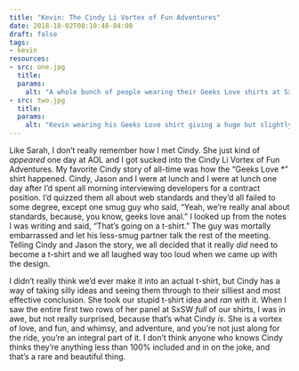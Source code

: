 ```yaml
---
title: "Kevin: The Cindy Li Vortex of Fun Adventures"
date: 2018-10-02T08:10:48-04:00
draft: false
tags:
- kevin
resources:
- src: one.jpg
  title:
  params:
    alt: "A whole bunch of people wearing their Geeks Love shirts at SxSW."
- src: two.jpg
  title:
  params:
    alt: "Kevin wearing his Geeks Love shirt giving a huge but slightly sarcastic thumbs up."
---
```


Like Sarah, I don’t really remember how I met Cindy.  She just kind of *appeared* one day at AOL and I got sucked into the Cindy Li Vortex of Fun Adventures.  My favorite Cindy story of all-time was how the “Geeks Love *” shirt happened.  Cindy, Jason and I were at lunch and I were at lunch one day after I’d spent all morning interviewing developers for a contract position.  I’d quizzed them all about web standards and they’d all failed to some degree, except one smug guy who said, “Yeah, we’re really anal about standards, because, you know, geeks love anal.”  I looked up from the notes I was writing and said, “That’s going on a t-shirt.”  The guy was mortally embarrassed and let his less-smug partner talk the rest of the meeting.  Telling Cindy and Jason the story, we all decided that it really _did_ need to become a t-shirt and we all laughed way too loud when we came up with the design.  

I didn’t really think we’d ever make it into an actual t-shirt, but Cindy has a way of taking silly ideas and seeing them through to their silliest and most effective conclusion.  She took our stupid t-shirt idea and _ran_ with it.  When I saw the entire first two rows of her panel at SxSW _full_ of our shirts, I was in awe, but not really surprised, because that’s what Cindy _is_.  She is a vortex of love, and fun, and whimsy, and adventure, and you’re not just along for the ride, you’re an integral part of it.  I don’t think anyone who knows Cindy thinks they’re anything less than 100% included and in on the joke, and that’s a rare and beautiful thing.
